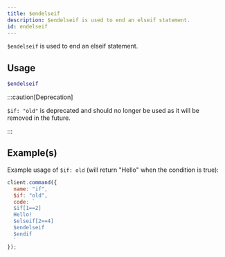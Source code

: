 ```yaml
---
title: $endelseif
description: $endelseif is used to end an elseif statement.
id: endelseif
---
```


`$endelseif` is used to end an elseif statement.

## Usage

```php
$endelseif
```

:::caution[Deprecation]

`$if: "old"` is deprecated and should no longer be used as it will be removed in the future.

:::

## Example(s)

Example usage of `$if: old` (will return "Hello" when the condition is true):

```javascript
client.command({
  name: "if",
  $if: "old",
  code: `
  $if[1==2]
  Hello!
  $elseif[2==4]
  $endelseif
  $endif
  `
});
```
